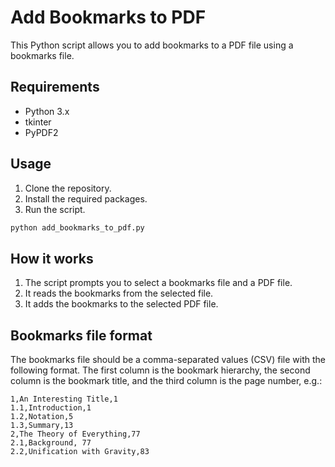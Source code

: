 # Add Bookmarks to PDF
This Python script allows you to add bookmarks to a PDF file using a bookmarks file.

## Requirements
- Python 3.x
- tkinter
- PyPDF2

## Usage
1. Clone the repository.
2. Install the required packages.
3. Run the script.
```bash
python add_bookmarks_to_pdf.py
```

## How it works
1. The script prompts you to select a bookmarks file and a PDF file.
2. It reads the bookmarks from the selected file.
3. It adds the bookmarks to the selected PDF file.

## Bookmarks file format
The bookmarks file should be a comma-separated values (CSV) file with the following format. The first column is the bookmark hierarchy, the second column is the bookmark title, and the third column is the page number, e.g.:
```
1,An Interesting Title,1
1.1,Introduction,1
1.2,Notation,5
1.3,Summary,13
2,The Theory of Everything,77
2.1,Background, 77
2.2,Unification with Gravity,83
```